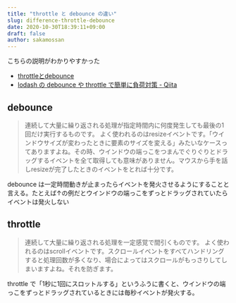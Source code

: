 ```yaml
---
title: "throttle と debounce の違い"
slug: difference-throttle-debounce
date: 2020-10-30T18:39:11+09:00
draft: false
author: sakamossan
---
```


こちらの説明がわかりやすかった

- [throttleとdebounce](https://aloerina01.github.io/blog/2017-08-03-1)
- [lodash の debounce や throttle で簡単に負荷対策 - Qiita](https://qiita.com/waterada/items/986660d31bc107dbd91c#:~:text=debounce%20%E3%81%8C%E4%B8%80%E5%AE%9A%E6%99%82%E9%96%93%E6%AD%A2%E3%81%BE%E3%81%A3,%E5%AE%88%E3%82%89%E3%81%9B%E3%82%8B%E3%81%A8%E3%81%84%E3%81%86%E8%80%83%E3%81%88%E6%96%B9%E3%81%A7%E3%81%99%E3%80%82)

## debounce

> 連続して大量に繰り返される処理が指定時間内に何度発生しても最後の1回だけ実行するものです。 よく使われるのはresizeイベントです。「ウインドウサイズが変わったときに要素のサイズを変える」みたいなケースってありますよね。その時、ウインドウの端っこをつまんでぐりぐりとドラッグするイベントを全て取得しても意味がありません。マウスから手を話しresizeが完了したときのイベントをとれば十分です。

debounce は一定時間動きが止まったらイベントを発火させるようにすることと言える。たとえば↑の例だとウインドウの端っこをずっとドラッグされていたらイベントは発火しない

## throttle

> 連続して大量に繰り返される処理を一定感覚で間引くものです。
> よく使われるのはscrollイベントです。スクロールイベントをすべてハンドリングすると処理回数が多くなり、場合によってはスクロールがもっさりしてしまいますよね。それを防ぎます。

throttle で「1秒に1回にスロットルする」というふうに書くと、ウインドウの端っこをずっとドラッグされているときには毎秒イベントが発火する。
